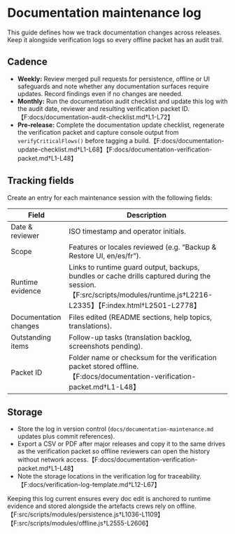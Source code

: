 # Documentation maintenance log

This guide defines how we track documentation changes across releases. Keep it alongside verification
logs so every offline packet has an audit trail.

## Cadence
- **Weekly:** Review merged pull requests for persistence, offline or UI safeguards and note whether any
  documentation surfaces require updates. Record findings even if no changes are needed.
- **Monthly:** Run the documentation audit checklist and update this log with the audit date, reviewer and
  resulting verification packet ID.【F:docs/documentation-audit-checklist.md†L1-L72】
- **Pre-release:** Complete the documentation update checklist, regenerate the verification packet and
  capture console output from `verifyCriticalFlows()` before tagging a build.【F:docs/documentation-update-checklist.md†L1-L68】【F:docs/documentation-verification-packet.md†L1-L48】

## Tracking fields
Create an entry for each maintenance session with the following fields:

| Field | Description |
| --- | --- |
| Date & reviewer | ISO timestamp and operator initials. |
| Scope | Features or locales reviewed (e.g. “Backup & Restore UI, en/es/fr”). |
| Runtime evidence | Links to runtime guard output, backups, bundles or cache drills captured during the session.【F:src/scripts/modules/runtime.js†L2216-L2335】【F:index.html†L2501-L2778】 |
| Documentation changes | Files edited (README sections, help topics, translations). |
| Outstanding items | Follow-up tasks (translation backlog, screenshots pending). |
| Packet ID | Folder name or checksum for the verification packet stored offline.【F:docs/documentation-verification-packet.md†L1-L48】 |

## Storage
- Store the log in version control (`docs/documentation-maintenance.md` updates plus commit references).
- Export a CSV or PDF after major releases and copy it to the same drives as the verification packet so
  offline reviewers can open the history without network access.【F:docs/documentation-verification-packet.md†L1-L48】
- Note the storage locations in the verification log for traceability.【F:docs/verification-log-template.md†L12-L67】

Keeping this log current ensures every doc edit is anchored to runtime evidence and stored alongside the
artefacts crews rely on offline.【F:src/scripts/modules/persistence.js†L1036-L1109】【F:src/scripts/modules/offline.js†L2555-L2606】
